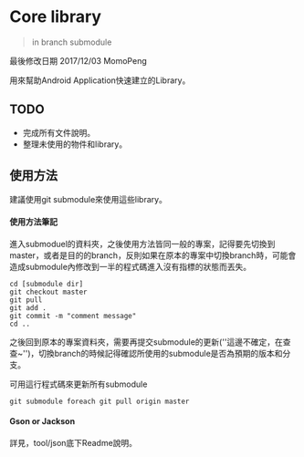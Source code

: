 # Core library

> in branch submodule

最後修改日期 2017/12/03 MomoPeng

用來幫助Android Application快速建立的Library。

## TODO

- 完成所有文件說明。
- 整理未使用的物件和library。

 
## 使用方法

建議使用git submodule來使用這些library。

#### 使用方法筆記

進入submoduel的資料夾，之後使用方法皆同一般的專案，記得要先切換到master，或者是目的的branch，反則如果在原本的專案中切換branch時，可能會造成submodule內修改到一半的程式碼進入沒有指標的狀態而丟失。

    cd [submodule dir]
    git checkout master
    git pull
    git add .
    git commit -m "comment message"
    cd ..

之後回到原本的專案資料夾，需要再提交submodule的更新(''這邊不確定，在查查~'')，切換branch的時候記得確認所使用的submodule是否為預期的版本和分支。

可用這行程式碼來更新所有submodule

    git submodule foreach git pull origin master


#### Gson or Jackson

詳見，tool/json底下Readme說明。